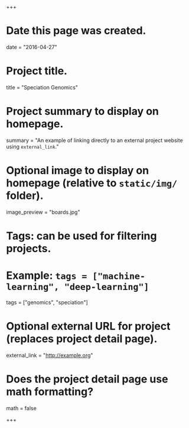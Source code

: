 +++
# Date this page was created.
date = "2016-04-27"

# Project title.
title = "Speciation Genomics"

# Project summary to display on homepage.
summary = "An example of linking directly to an external project website using `external_link`."

# Optional image to display on homepage (relative to `static/img/` folder).
image_preview = "boards.jpg"

# Tags: can be used for filtering projects.
# Example: `tags = ["machine-learning", "deep-learning"]`
tags = ["genomics", "speciation"]

# Optional external URL for project (replaces project detail page).
external_link = "http://example.org"

# Does the project detail page use math formatting?
math = false

+++

